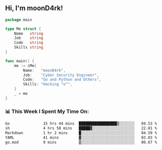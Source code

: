 <h2> Hi, I'm moonD4rk!</h2>

```go
package main

type Me struct {
	Name   string
	Job    string
	Code   string
	Skills string
}

func main() {
	me := &Me{
		Name:   "moonD4rk",
		Job:    "Cyber Security Engineer",
		Code:   "Go and Python and Others",
		Skills: "Hacking ^o^",
	}
	_ = me
}
```

<h3>📊 This Week I Spent My Time On:</h3>
<!-- <img align='right' src="https://github-readme-stats.vercel.app/api?username=moond4rk&show_icons=true&theme=radical", width="300" height="150"> -->

<!--START_SECTION:waka-->

```txt
Go               15 hrs 44 mins  █████████████████▒░░░░░░░   69.53 %
sh               4 hrs 58 mins   █████▓░░░░░░░░░░░░░░░░░░░   22.01 %
Markdown         1 hr 2 mins     █░░░░░░░░░░░░░░░░░░░░░░░░   04.59 %
YAML             41 mins         ▓░░░░░░░░░░░░░░░░░░░░░░░░   03.03 %
go.mod           9 mins          ▒░░░░░░░░░░░░░░░░░░░░░░░░   00.67 %
```

<!--END_SECTION:waka-->

